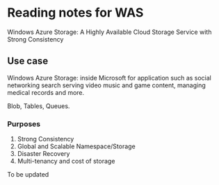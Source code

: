 # Reading notes for WAS
Windows Azure Storage: A Highly Available Cloud Storage Service with Strong Consistency

## Use case
Windows Azure Storage:
inside Microsoft for application such as social networking search serving video music and game content, managing medical records and more.

Blob, Tables, Queues.
### Purposes
1. Strong Consistency
2. Global and Scalable Namespace/Storage
3. Disaster Recovery
4. Multi-tenancy and cost of storage

To be updated
